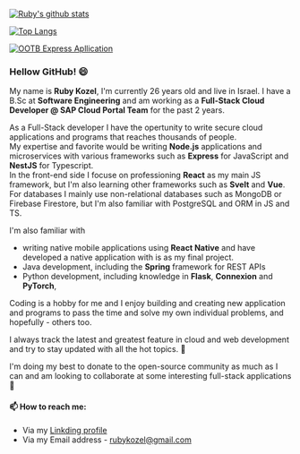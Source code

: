 [![Ruby's github stats](https://github-readme-stats.vercel.app/api?username=RubyKozel&show_icons=true&count_private=true&theme=radical)](https://github.com/RubyKozel/github-readme-stats)

[![Top Langs](https://github-readme-stats.vercel.app/api/top-langs/?username=RubyKozel&layout=compact)](https://github.com/RubyKozel/github-readme-stats)

[![OOTB Express Apllication](https://github-readme-stats.vercel.app/api/pin?username=RubyKozel&repo=OOTB-Express-App-Template)](https://github.com/RubyKozel/OOTB-Express-App-Template)

### Hellow GitHub! 😄

My name is <b>Ruby Kozel</b>, I'm currently 26 years old and live in Israel.
I have a B.Sc at <b>Software Engineering</b> and am working as a <b>Full-Stack Cloud Developer @ SAP Cloud Portal Team</b> for the past 2 years.

As a Full-Stack developer I have the opertunity to write secure cloud applications and programs that reaches thousands of people.  
My expertise and favorite would be writing <b>Node.js</b> applications and microservices with various frameworks such as <b>Express</b> for JavaScript and <b>NestJS</b> for Typescript.  
In the front-end side I focuse on professioning <b>React</b> as my main JS framework, but I'm also learning other frameworks such as <b>Svelt</b> and <b>Vue</b>.   
For databases I mainly use non-relational databases such as MongoDB or Firebase Firestore, but I'm also familiar with PostgreSQL and ORM in JS and TS.  
   
I'm also familiar with
* writing native mobile applications using <b>React Native</b> and have developed a native application with is as my final project.
* Java development, including the <b>Spring</b> framework for REST APIs
* Python development, including knowledge in <b>Flask</b>, <b>Connexion</b> and <b>PyTorch</b>, 

Coding is a hobby for me and I enjoy building and creating new application and programs to pass the time and solve my own individual problems, and hopefully - others too.    

I always track the latest and greatest feature in cloud and web development and try to stay updated with all the hot topics. 🔭

I'm doing my best to donate to the open-source community as much as I can and am looking to collaborate at some interesting full-stack applications 👯   

#### 📫 How to reach me:
* Via my [Linkding profile](https://www.linkedin.com/in/rubykozel/)
* Via my Email address - rubykozel@gmail.com

<!--
**RubyKozel/RubyKozel** is a ✨ _special_ ✨ repository because its `README.md` (this file) appears on your GitHub profile.

Here are some ideas to get you started:

- 🔭 I’m currently working on ...
- 🌱 I’m currently learning ...
- 👯 I’m looking to collaborate on ...
- 🤔 I’m looking for help with ...
- 💬 Ask me about ...
- 📫 How to reach me: ...
- 😄 Pronouns: ...
- ⚡ Fun fact: ...
-->
